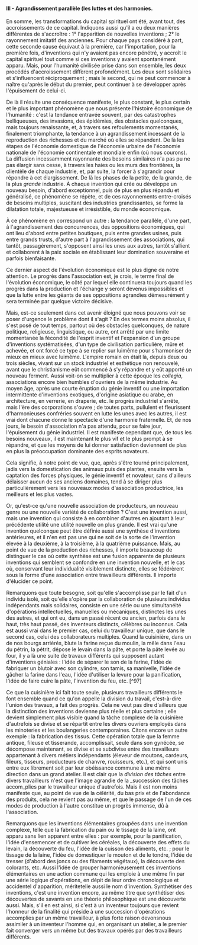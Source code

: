#### III - Agrandissement parallèle (les luttes et des harmonies.

En somme, les transformations du capital spirituel ont été, avant tout, des accroissements de ce capital. Indiquons aussi qu'il a eu deux manières différentes de s'accroître : 1° l'apparition de nouvelles inventions ; 2° le rayonnement imitatif des anciennes. Pour chaque pays considéré à part, cette seconde cause équivaut à la première, car l'importation, pour la première fois, d'inventions qui n'y avaient pas encore pénétré, y accroît le capital spirituel tout comme si ces inventions y avaient spontanément apparu. Mais, pour l'humanité civilisée prise dans son ensemble, les deux procédés d'accroissement diffèrent profondément. Les deux sont solidaires et s'influencent réciproquement ; mais le second, qui ne peut commencer à naître qu'après le début du premier, peut continuer à se développer après l'épuisement de celui-ci.

De là il résulte une conséquence manifeste, le plus constant, le plus certain et le plus important phénomène que nous présente l'histoire économique de l'humanité : c'est la tendance entravée souvent, par des catastrophes belliqueuses, des invasions, des épidémies, des obstacles quelconques, mais toujours renaissante, et, à travers ses refoulements momentanés, finalement triomphante, la tendance à un agrandissement incessant de la reproduction des richesses et du marché où elles se répandent. De là les étapes de l'économie domestique de l'économie urbaine de l'économie nationale de l'économie continentale et mondiale enfin (où nous courons). La diffusion incessamment rayonnante des besoins similaires n'a pas pu ne pas élargir sans cesse, à travers les haies ou les murs des frontières, la clientèle de chaque industrie, et, par suite, la forcer à s'agrandir pour répondre à cet élargissement. De là les phases de la petite, de la grande, de la plus _grande_ industrie. À chaque invention qui crée ou développe un nouveau besoin, d'abord exceptionnel, puis de plus en plus répandu et généralisé, ce phénomène se répète, et de ces rayonnements entre-croisés de besoins multiples, suscitant des industries grandissantes, se forme la dilatation totale, majestueuse et irrésistible, du monde économique.

À ce phénomène en correspond un autre : la tendance parallèle, d'une part, à l'agrandissement des concurrences, des oppositions économiques, qui ont lieu d'abord entre petites boutiques, puis entre grandes usines, puis entre grands trusts, d'autre part à l'agrandissement des associations, qui tantôt, passagèrement, s'opposent ainsi les unes aux autres, tantôt s'allient et collaborent à la paix sociale en établissant leur domination souveraine et parfois bienfaisante.

Ce dernier aspect de l'évolution économique est le plus digne de notre attention. Le progrès dans l'association est, je crois, le terme final de l'évolution économique, le côté par lequel elle continuera toujours quand les progrès dans la production et l'échange y seront devenus impossibles et que la lutte entre les géants de ses oppositions agrandies démesurément y sera terminée par quelque victoire décisive.

Mais, est-ce seulement dans cet avenir éloigné que nous pouvons voir se poser d'urgence le problème dont il s'agit ? En des termes moins absolus, il s'est posé de tout temps, partout où des obstacles quelconques, de nature politique, religieuse, linguistique, ou autre, ont arrêté par une limite momentanée la fécondité de l'esprit inventif et l'expansion d'un groupe d'inventions systématisées, d'un type de civilisation particulière, mûre et achevée, et ont forcé ce type à se replier sur luimême pour s'harmoniser de mieux en mieux avec luimême. L'empire romain en était là, depuis deux ou trois siècles, vivant sur un stock industriel et esthétique non renouvelé, avant que le christianisme eût commencé à s'y répandre et y eût apporté un nouveau ferment. Aussi voit-on se multiplier à cette époque les _collegia_, associations encore bien humbles d'ouvriers de la même industrie. Au moyen âge, après une courte éruption du génie inventif ou une importation intermittente d'inventions exotiques, d'origine asiatique ou arabe, en architecture, en verrerie, en draperie, etc. le progrès industriel s'arrête, mais l'ère des corporations s'ouvre ; de toutes parts, pullulent et fleurissent d'harmonieuses confréries souvent en lutte les unes avec les autres, il est vrai dont chacune donne le spectacle d'une harmonie fraternelle. Et, de nos jours, le besoin d'association n'a pas attendu, pour se faire jour, l'épuisement du génie industriel. Il est manifeste cependant que, de tous les besoins nouveaux, il est maintenant le plus vif et le plus prompt à se répandre, et que les moyens de lui donner satisfaction deviennent de plus en plus la préoccupation dominante des esprits novateurs.

Cela signifie, à notre point de vue, que, après s'être tourné principalement, jadis vers la domestication des animaux puis des plantes, ensuite vers la captation des forces physiques, le génie inventif et novateur, sans d'ailleurs délaisser aucun de ses anciens domaines, tend à se diriger plus particulièrement vers les nouveaux modes d'association productrice, les meilleurs et les plus vastes.

Or, qu'est-ce qu'une nouvelle association de producteurs, un nouveau genre ou une nouvelle variété de collaboration ? C'est une invention aussi, mais une invention qui consiste à en combiner d'autres en ajoutant à leur précédente utilité une utilité nouvelle on plus grande. Il est vrai qu'une invention quelconque peut être définie aussi une synthèse d'inventions antérieures, et il n'en est pas une qui ne soit de la sorte de l'invention élevée à la deuxième, à la troisième, à la quatrième puissance. Mais, au point de vue de la production des richesses, il importe beaucoup de distinguer le cas où cette synthèse est une fusion apparente de plusieurs inventions qui semblent se confondre en une invention nouvelle, et le cas où, conservant leur individualité visiblement distincte, elles se fédérèrent sous la forme d'une association entre travailleurs différents. Il importe d'élucider ce point.

Remarquons que toute besogne, soit qu'elle s'accomplisse par le fait d'un individu isolé, soit qu'elle s'opère par la collaboration de plusieurs individus indépendants mais solidaires, consiste en une série ou une simultanéité d'opérations intellectuelles, manuelles ou mécaniques, distinctes les unes des autres, et qui ont eu, dans un passé récent ou ancien, parfois dans le haut, très haut passé, des inventeurs distincts, célèbres ou inconnus. Cela est aussi vrai dans le premier cas, celui du travailleur unique, que dans le second cas, celui des collaborateurs multiples. Quand la cuisinière, dans un de nos bourgs arriérés, blute la farine reçue du moulin, la mêle dans l'eau du pétrin, la pétrit, dépose le levain dans la pâte, et porte la pâte levée au four, il y a là une suite de travaux différents qui supposent autant d'inventions géniales : l'idée de séparer le son de la farine, l'idée de fabriquer un blutoir avec son cylindre, son tamis, sa manivelle, l'idée de gâcher la farine dans l'eau, l'idée d'utiliser la levure pour la panification, l'idée de faire cuire la pâte, l'invention du feu, etc. [^97]

Ce que la cuisinière ici fait toute seule, plusieurs travailleurs différents le font ensemble quand ce qu'on appelle la division du travail, c'est-à-dire l'union des travaux, a fait des progrès. Cela ne veut pas dire d'ailleurs que la distinction des inventions devienne plus réelle et plus certaine ; elle devient simplement plus visible quand la tâche complexe de la cuisinière d'autrefois se divise et se répartit entre les divers ouvriers employés dans les minoteries et les boulangeries contemporaines. Citons encore un autre exemple : la fabrication des tissus. Cette opération totale que la femme antique, fileuse et tisserande, accomplissait, seule dans son gynécée, se décompose maintenant, se divise et se subdivise entre des travailleurs appartenant à divers métiers indépendants (éleveur de moutons, cardeurs, fileurs, tisseurs, producteurs de chanvre, rouisseurs, etc.), et qui sont unis entre eux librement soit par leur obéissance commune à une même direction dans un grand atelier. Il est clair que la _division des tâches_ entre divers travailleurs n'est que l'image agrandie de la _succession des tâches accom_plies par le travailleur unique d'autrefois. Mais il est non moins manifeste que, au point de vue de la célérité, du bas prix et de l'abondance des produits, cela ne revient pas au même, et que le passage de l'un de ces modes de production à l'autre constitue un progrès immense, dû à l'association.

Remarquons que les inventions élémentaires groupées dans une invention complexe, telle que la fabrication du pain ou le tissage de la laine, ont apparu sans lien apparent entre elles : par exemple, pour la panification, l'idée d'ensemencer et de cultiver les céréales, la découverte des effets du levain, la découverte du feu, l'idée de la cuisson des aliments, etc. ; pour le tissage de la laine, l'idée de domestiquer le mouton et de le tondre, l'idée de tresser (d'abord des joncs ou des filaments végétaux), la découverte des colorants, etc. Aussi l'idée de grouper harmonieusement ces inventions élémentaires en une action commune qui les emploie à une même fin par une série logique d'opérations, en dépit de leur ordre chronologique et accidentel d'apparition, méritetelle aussi le nom d'invention. Synthétiser des inventions, c'est une invention encore, au même titre que synthétiser des découvertes de savants en une théorie philosophique est une découverte aussi. Mais, s'il en est ainsi, si c'est à un inventeur toujours que revient l'honneur de la finalité qui préside à une succession d'opérations accomplies par un même travailleur, à plus forte raison devonsnous assimiler à un inventeur l'homme qui, en organisant un atelier, a le premier fait converger vers un même but des travaux opérés par des travailleurs différents.
